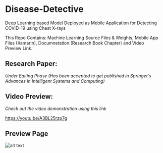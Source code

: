 # Disease-Detective
Deep Learning based Model Deployed as Mobile Application for Detecting COVID-19 using Chest X-rays

This Repo Contains: Machine Learning Source Files & Weights, Mobile App Files (Xamarin), Documnetation (Research Book Chapter) and Video Preview Link. 

## Research Paper: 
*Under Editing Phase*
*(Has been accepted to get published in Springer's Advances in Intelligent Systems and Computing)*

## Video Preview:
 *Check out the video demonstration using this link* 
 
 https://youtu.be/A3BL25rzp7g

## Preview Page
![alt text](https://github.com/vedantbahel/Disease-Detective/blob/master/src/Cover.jpeg)
